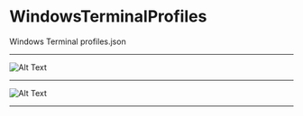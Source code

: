 # WindowsTerminalProfiles
Windows Terminal profiles.json
***
![Alt Text](https://github.com/ofuen/WindowsTerminalProfiles/blob/master/img/2019-06-25_19-58-09.gif)
***
![Alt Text](https://github.com/ofuen/WindowsTerminalProfiles/blob/master/img/2019-06-25_20-13-21.gif)
***
